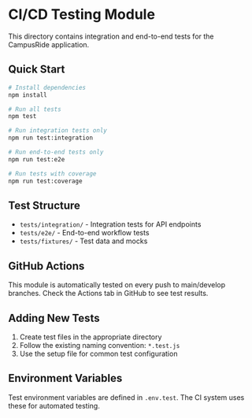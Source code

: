 # CI/CD Testing Module

This directory contains integration and end-to-end tests for the CampusRide application.

## Quick Start

```bash
# Install dependencies
npm install

# Run all tests
npm test

# Run integration tests only
npm run test:integration

# Run end-to-end tests only
npm run test:e2e

# Run tests with coverage
npm run test:coverage
```

## Test Structure

- `tests/integration/` - Integration tests for API endpoints
- `tests/e2e/` - End-to-end workflow tests
- `tests/fixtures/` - Test data and mocks

## GitHub Actions

This module is automatically tested on every push to main/develop branches. Check the Actions tab in GitHub to see test results.

## Adding New Tests

1. Create test files in the appropriate directory
2. Follow the existing naming convention: `*.test.js`
3. Use the setup file for common test configuration

## Environment Variables

Test environment variables are defined in `.env.test`. The CI system uses these for automated testing.